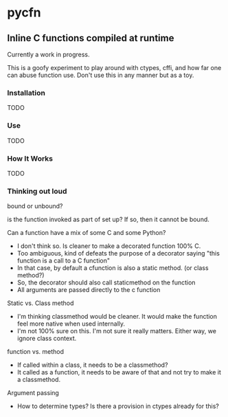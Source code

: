 # pycfn

## Inline C functions compiled at runtime

Currently a work in progress.

This is a goofy experiment to play around with ctypes, cffi, and how far one can abuse function use. Don't use this in any manner but as a toy.

### Installation

TODO

### Use

TODO

### How It Works

TODO

### Thinking out loud

bound or unbound?

is the function invoked as part of set up? If so, then it cannot be bound.

Can a function have a mix of some C and some Python?
  - I don't think so. Is cleaner to make a decorated function 100% C.
  - Too ambiguous, kind of defeats the purpose of a decorator saying "this function is a call to a C function"
  - In that case, by default a cfunction is also a static method.  (or class method?)
  - So, the decorator should also call staticmethod on the function
  - All arguments are passed directly to the c function


Static vs. Class method
  - I'm thinking classmethod would be cleaner. It would make the function feel more native when used internally.
  - I'm not 100% sure on this. I'm not sure it really matters. Either way, we ignore class context.

function vs. method
  - If called within a class, it needs to be a classmethod?
  - It called as a function, it needs to be aware of that and not try to make it a classmethod.

Argument passing
  - How to determine types? Is there a provision in ctypes already for this?
